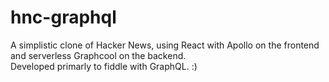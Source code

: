 # hnc-graphql
A simplistic clone of Hacker News, using React with Apollo on the frontend and serverless Graphcool on the backend.  
Developed primarly to fiddle with GraphQL. :)
